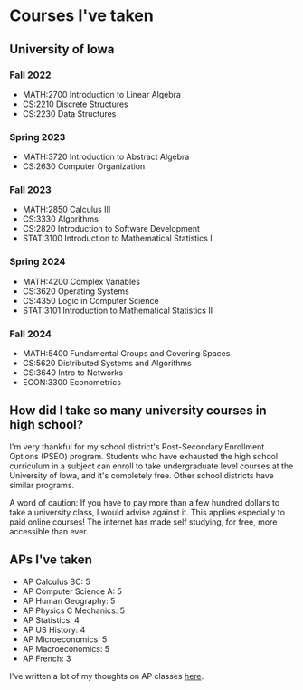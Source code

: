 # Courses I've taken
## University of Iowa
### Fall 2022
- MATH:2700 Introduction to Linear Algebra
- CS:2210 Discrete Structures
- CS:2230 Data Structures

### Spring 2023
- MATH:3720 Introduction to Abstract Algebra
- CS:2630 Computer Organization

### Fall 2023
- MATH:2850 Calculus III
- CS:3330 Algorithms
- CS:2820 Introduction to Software Development
- STAT:3100 Introduction to Mathematical Statistics I

### Spring 2024
- MATH:4200 Complex Variables
- CS:3620 Operating Systems
- CS:4350 Logic in Computer Science
- STAT:3101 Introduction to Mathematical Statistics II

### Fall 2024
- MATH:5400 Fundamental Groups and Covering Spaces
- CS:5620 Distributed Systems and Algorithms
- CS:3640 Intro to Networks
- ECON:3300 Econometrics

## How did I take so many university courses in high school?
I'm very thankful for my school district's Post-Secondary Enrollment Options (PSEO) program. Students who have exhausted the high school curriculum in a subject can enroll to take undergraduate level courses at the University of Iowa, and it's completely free. Other school districts have similar programs.

A word of caution: If you have to pay more than a few hundred dollars to take a university class, I would advise against it. This applies especially to paid online courses! The internet has made self studying, for free, more accessible than ever.

## APs I've taken
- AP Calculus BC: 5
- AP Computer Science A: 5
- AP Human Geography: 5
- AP Physics C Mechanics: 5
- AP Statistics: 4
- AP US History: 4
- AP Microeconomics: 5
- AP Macroeconomics: 5
- AP French: 3

I've written a lot of my thoughts on AP classes [here](/essays/apclasses.md).
